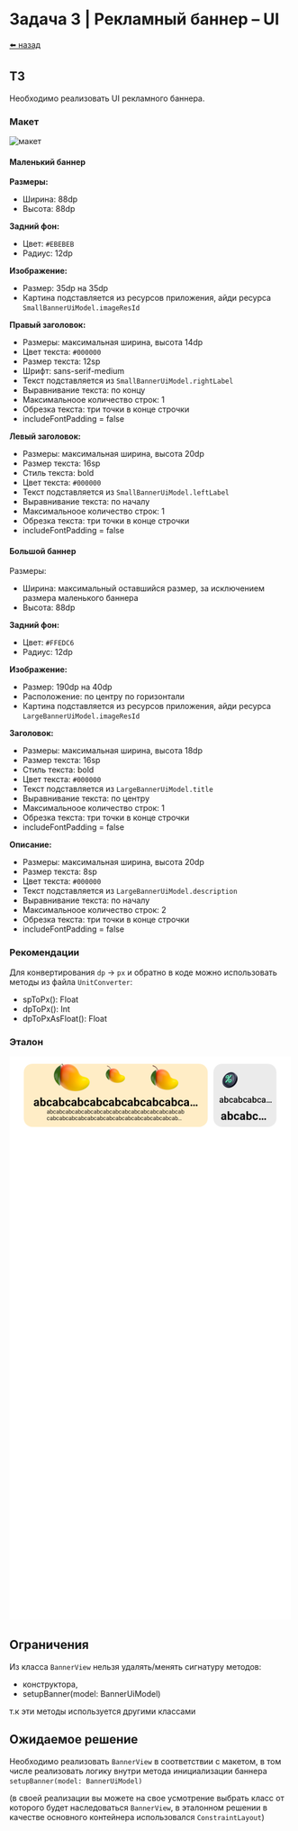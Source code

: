 #  Задача 3 | Рекламный баннер – UI

[⬅️ назад](../README.md)

## ТЗ

Необходимо реализовать UI рекламного баннера.

### Макет

![макет](../images/design/banner.svg)

#### Маленький баннер

**Размеры:**
* Ширина: 88dp
* Высота: 88dp

**Задний фон:**
* Цвет: `#EBEBEB`
* Радиус: 12dp

**Изображение:**
* Размер: 35dp на 35dp
* Картина подставляется из ресурсов приложения, айди ресурса `SmallBannerUiModel.imageResId`

**Правый заголовок:**
* Размеры: максимальная ширина, высота 14dp
* Цвет текста: `#000000`
* Размер текста: 12sp
* Шрифт: sans-serif-medium
* Текст подставляется из `SmallBannerUiModel.rightLabel`
* Выравнивание текста: по концу
* Максимальноое количество строк: 1
* Обрезка текста: три точки в конце строчки
* includeFontPadding = false

**Левый заголовок:**
* Размеры: максимальная ширина, высота 20dp
* Размер текста: 16sp
* Cтиль текста: bold
* Цвет текста: `#000000`
* Текст подставляется из `SmallBannerUiModel.leftLabel`
* Выравнивание текста: по началу
* Максимальноое количество строк: 1
* Обрезка текста: три точки в конце строчки
* includeFontPadding = false

#### Большой баннер

Размеры:
* Ширина: максимальный оставшийся размер, за исключением размера маленького баннера
* Высота: 88dp

**Задний фон:**
* Цвет: `#FFEDC6`
* Радиус: 12dp

**Изображение:**
* Размер: 190dp на 40dp
* Расположение: по центру по горизонтали
* Картина подставляется из ресурсов приложения, айди ресурса `LargeBannerUiModel.imageResId`

**Заголовок:**
* Размеры: максимальная ширина, высота 18dp
* Размер текста: 16sp
* Cтиль текста: bold
* Цвет текста: `#000000`
* Текст подставляется из `LargeBannerUiModel.title`
* Выравнивание текста: по центру
* Максимальноое количество строк: 1
* Обрезка текста: три точки в конце строчки
* includeFontPadding = false

**Описание:**
* Размеры: максимальная ширина, высота 20dp
* Размер текста: 8sp
* Цвет текста: `#000000`
* Текст подставляется из `LargeBannerUiModel.description`
* Выравнивание текста: по началу
* Максимальноое количество строк: 2
* Обрезка текста: три точки в конце строчки
* includeFontPadding = false

### Рекомендации

Для конвертирования `dp` -> `px` и обратно в коде можно использовать методы из файла `UnitConverter`:
* spToPx(): Float
* dpToPx(): Int
* dpToPxAsFloat(): Float

### Эталон

![largeAndSmallBanners.png](images/reference/largeAndSmallBanners.png)

## Ограничения

Из класса `BannerView` нельзя удалять/менять сигнатуру методов:
- конструктора,
- setupBanner(model: BannerUiModel)

т.к эти методы используется другими классами

## Ожидаемое решение

Необходимо реализовать `BannerView` в соответствии с макетом, в том числе реализовать логику внутри метода инициализации баннера `setupBanner(model: BannerUiModel)`

(в своей реализации вы можете на свое усмотрение выбрать класс от которого будет наследоваться `BannerView`, в эталонном решении в качестве основного контейнера использовался `ConstraintLayout`)